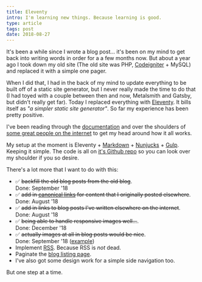 ```yaml
---
title: Eleventy
intro: I'm learning new things. Because learning is good.
type: article
tags: post
date: 2018-08-27
---
```


It's been a while since I wrote a blog post… it's been on my mind to get back into writing words in order for a a few months now. But about a year ago I took down my old site (The old site was PHP, [Codeigniter](https://www.codeigniter.com/) + MySQL) and replaced it with a simple one pager.

When I did that, I had in the back of my mind to update everything to be built off of a static site generator, but I never really made the time to do that (I had toyed with a couple between then and now, Metalsmith and Gatsby, but didn't really get far). Today I replaced everything with [Eleventy](https://www.11ty.io/). It bills itself as _"a simpler static site generator"_. So far my experience has been pretty positive.

I've been reading through the [documentation](https://www.11ty.io/docs/) and over the shoulders of [some great people on the internet](https://github.com/Wilto/wilto-makes-food/) to get my head around how it all works.

My setup at the moment is Eleventy + [Markdown](https://daringfireball.net/projects/markdown/) + [Nunjucks](https://mozilla.github.io/nunjucks/) + [Gulp](https://gulpjs.com/). Keeping it simple. The code is all on [it's Github repo](https://github.com/jamesdoc/jamesdoc.com) so you can look over my shoulder if you so desire.

There's a lot more that I want to do with this:

- ✅ <s>backfill the old blog posts from the old blog</s>.<br/>Done: September '18
- ✅ <s>add in [canonical links](https://support.google.com/webmasters/answer/139066?hl=en) for content that I originally posted elsewhere</s>.<br/>Done: August '18
- ✅ <s>add in links to blog posts I've written elsewhere on the internet</s>.<br/>Done: August '18
- ✅ <s>being able to handle responsive images well…</s>.<br/>Done: December '18
- ✅ <s>actually images at all in blog posts would be nice</s>.<br/>Done: September '18 ([example](/blog/2018/kc-ideas-to-reality/))
- Implement [RSS](https://en.wikipedia.org/wiki/RSS). Because RSS is _not_ dead.
- Paginate the [blog listing page](/blog).
- I've also got some design work for a simple side navigation too.

But one step at a time.
